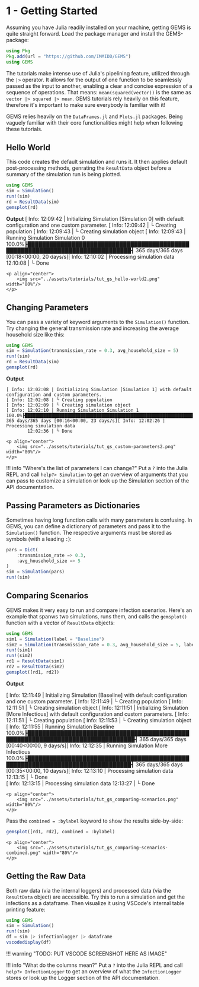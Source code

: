 # 1 - Getting Started

Assuming you have Julia readily installed on your machine, getting GEMS is quite straight forward.
Load the package manager and install the GEMS-package:

```julia
using Pkg
Pkg.add(url = "https://github.com/IMMIDD/GEMS")
using GEMS
```

The tutorials make intense use of Julia's pipelining feature, utilized through the `|>` operator.
It allows for the output of one function to be seamlessly passed as the input to another, enabling a clear and concise expression of a sequence of operations.
That means: `mean(squared(vector))` is the same as `vector |> squared |> mean`.
GEMS tutorials rely heavily on this feature, therefore it's important to make sure everybody is familiar with it!

GEMS relies heavily on the `DataFrames.jl` and `Plots.jl` packages.
Being vaguely familiar with their core functionalities might help when following these tutorials.


## Hello World

This code creates the default simulation and runs it.
It then applies default post-processing methods, genrating the `ResultData` object before a summary of the simulation run is being plotted.

```julia
using GEMS
sim = Simulation()
run!(sim)
rd = ResultData(sim)
gemsplot(rd)
```

**Output**
[ Info: 12:09:42 | Initializing Simulation [Simulation 0] with default configuration and one custom parameter.
[ Info: 12:09:42 | └ Creating population
[ Info: 12:09:43 | └ Creating simulation object
[ Info: 12:09:43 | Running Simulation Simulation 0
100.0%┣██████████████████████████████████████████████████████████████████████████████┫ 365 days/365 days [00:18<00:00, 20 days/s][ Info: 12:10:02 | Processing simulation data
        12:10:08 | └ Done  

```@raw html
<p align="center">
    <img src="../assets/tutorials/tut_gs_hello-world2.png" width="80%"/>
</p>
``` 


## Changing Parameters

You can pass a variety of keyword arguments to the `Simulation()` function.
Try changing the general transmission rate and increasing the average household size like this:

```julia
using GEMS
sim = Simulation(transmission_rate = 0.3, avg_household_size = 5)
run!(sim)
rd = ResultData(sim)
gemsplot(rd)
```

**Output**
``` log
[ Info: 12:02:08 | Initializing Simulation [Simulation 1] with default configuration and custom parameters.
[ Info: 12:02:08 | └ Creating population
[ Info: 12:02:09 | └ Creating simulation object
[ Info: 12:02:10 | Running Simulation Simulation 1
100.0%┣██████████████████████████████████████████████████████████████████████████████┫ 365 days/365 days [00:16<00:00, 23 days/s][ Info: 12:02:26 | Processing simulation data
        12:02:36 | └ Done  
``` 

```@raw html
<p align="center">
    <img src="../assets/tutorials/tut_gs_custom-parameters2.png" width="80%"/>
</p>
``` 

!!! info "Where's the list of parameters I can change?"
    Put a `?` into the Julia REPL and call `help?> Simulation` to get an overview of arguments that you can pass to customize a simulation or look up the Simulation section of the API documentation.


## Passing Parameters as Dictionaries

Sometimes having long function calls with many parameters is confusing.
In GEMS, you can define a dictionary of parameters and pass it to the `Simulation()` function.
The respective arguments must be stored as symbols (with a leading `:`):

```julia
pars = Dict(
    :transmission_rate => 0.3,
    :avg_household_size => 5
)
sim = Simulation(pars)
run!(sim)
```

## Comparing Scenarios

GEMS makes it very easy to run and compare infection scenarios.
Here's an example that spanws two simulations, runs them, and calls the `gemsplot()` function with a vector of `ResultData` objects:

```julia
using GEMS
sim1 = Simulation(label = "Baseline")
sim2 = Simulation(transmission_rate = 0.3, avg_household_size = 5, label = "More Infectious")
run!(sim1)
run!(sim2)
rd1 = ResultData(sim1)
rd2 = ResultData(sim2)
gemsplot([rd1, rd2])
```

**Output**

[ Info: 12:11:49 | Initializing Simulation [Baseline] with default configuration and one custom parameter.
[ Info: 12:11:49 | └ Creating population
[ Info: 12:11:51 | └ Creating simulation object
[ Info: 12:11:51 | Initializing Simulation [More Infectious] with default configuration and custom parameters.
[ Info: 12:11:51 | └ Creating population
[ Info: 12:11:53 | └ Creating simulation object
[ Info: 12:11:55 | Running Simulation Baseline
100.0%┣███████████████████████████████████████████████████████████████████████████████┫ 365 days/365 days [00:40<00:00, 9 days/s][ Info: 12:12:35 | Running Simulation More Infectious
100.0%┣██████████████████████████████████████████████████████████████████████████████┫ 365 days/365 days [00:35<00:00, 10 days/s][ Info: 12:13:10 | Processing simulation data
        12:13:15 | └ Done                                                                                                        
[ Info: 12:13:15 | Processing simulation data
        12:13:27 | └ Done  

```@raw html
<p align="center">
    <img src="../assets/tutorials/tut_gs_comparing-scenarios.png" width="80%"/>
</p>
``` 

Pass the `combined = :bylabel` keyword to show the results side-by-side:

```julia
gemsplot([rd1, rd2], combined = :bylabel)
```

```@raw html
<p align="center">
    <img src="../assets/tutorials/tut_gs_comparing-scenarios-combined.png" width="80%"/>
</p>
``` 


## Getting the Raw Data

Both raw data (via the internal loggers) and processed data (via the `ResultData` object) are accessible.
Try this to run a simulation and get the infections as a dataframe. Then visualize it using VSCode's internal table printing feature:

```julia
using GEMS
sim = Simulation()
run!(sim)
df = sim |> infectionlogger |> dataframe
vscodedisplay(df)
```

!!! warning "TODO: PUT VSCODE SCREENSHOT HERE AS IMAGE"

!!! info "What do the columns mean?"
    Put a `?` into the Julia REPL and call `help?> InfectionLogger` to get an overview of what the `InfectionLogger` stores or look up the Logger section of the API documentation.
